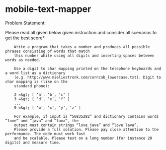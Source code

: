 # mobile-text-mapper

Problem Statement: 
  
  Please read all given below given instruction and consider all scenarios to get the best score*

		Write a program that takes a number and produces all possible phrases consisting of words that match
		this number while using all digits and inserting spaces between words as needed.
		 
		Use a digit to char mapping printed on the telephone keyboards and a word list as a dictionary
		(e.g. http://www.mieliestronk.com/corncob_lowercase.txt). Digit to char mapping is (like on the
		standard phone):
		 
		2 =&gt; [ ‘a’, ‘b’, ‘c’ ]
		3 =&gt; [ ‘d’, ‘e’, ‘f’ ]
		...
		9 =&gt; [ ‘w’, ‘x’, ‘y’, ‘z’ ]
		 
		For example, if input is “56835282” and dictionary contains words “love” and “java” and “lava”, the
		output must contain strings “love java” and “love lava”.
		Please provide a full solution. Please pay close attention to the performance. The code must work fast
		and be scalable. Please test on a long number (for instance 20 digits) and measure time.
    
    
  
